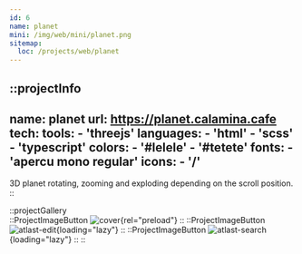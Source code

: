 ```yaml
---
id: 6
name: planet
mini: /img/web/mini/planet.png
sitemap:
  loc: /projects/web/planet
---
```


::projectInfo
---
name: planet
url: https://planet.calamina.cafe
tech: 
    tools:
      - 'threejs'
    languages:
      - 'html'
      - 'scss'
      - 'typescript'
    colors:
      - '#lelele'
      - '#tetete'
    fonts:
      - 'apercu mono regular'
    icons:
      - '/'
---
3D planet rotating, zooming and exploding depending on the scroll position.
::

::projectGallery  
  ::ProjectImageButton
    ![cover](/img/web/planet.png){rel="preload"}
  ::
  ::ProjectImageButton
    ![atlast-edit](/img/web/planet/planet-exploding.png){loading="lazy"}
  ::
  ::ProjectImageButton
    ![atlast-search](/img/web/planet/planet-zooming.png){loading="lazy"}
  :: 
::

<!-- ::projectFeatures
"Scroll interactions",
"Highlight color picker"
:: -->